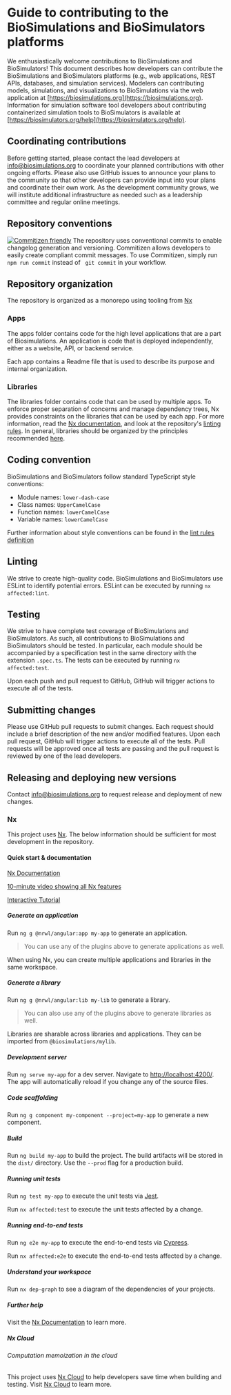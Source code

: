 # Guide to contributing to the BioSimulations and BioSimulators platforms

We enthusiastically welcome contributions to BioSimulations and BioSimulators! This document describes how developers can contribute the BioSimulations and BioSimulators platforms (e.g., web applications, REST APIs, databases, and simulation services). Modelers can contributing models, simulations, and visualizations to BioSimulations via the web application at [https://biosimulations.org](https://biosimulations.org). Information for simulation software tool developers about contributing containerized simulation tools to BioSimulators is available at [https://biosimulators.org/help](https://biosimulators.org/help).

## Coordinating contributions

Before getting started, please contact the lead developers at [info@biosimulations.org](mailto:info@biosimulations.org) to coordinate your planned contributions with other ongoing efforts. Please also use GitHub issues to announce your plans to the community so that other developers can provide input into your plans and coordinate their own work. As the development community grows, we will institute additional infrastructure as needed such as a leadership committee and regular online meetings.

## Repository conventions

[![Commitizen friendly](https://img.shields.io/badge/commitizen-friendly-brightgreen.svg)](http://commitizen.github.io/cz-cli/)
The repository uses conventional commits to enable changelog generation and versioning. Commitizen allows developers to easily create compliant commit messages. To use Commitizen, simply run `npm run commit` instead of ` git commit` in your workflow.

## Repository organization

The repository is organized as a monorepo using tooling from [Nx](https://nx.dev/angular/getting-started/why-nx)

### Apps

The apps folder contains code for the high level applications that are a part of Biosimulations. An application is code that is deployed independently, either as a website, API, or backend service.

Each app contains a Readme file that is used to describe its purpose and internal organization.

### Libraries

The libraries folder contains code that can be used by multiple apps. To enforce proper separation of concerns and manage dependency trees, Nx provides constraints on the libraries that can be used by each app. For more information, read the [Nx documentation](https://nx.dev/angular/workspace/structure/monorepo-tags), and look at the repository's [linting rules](/.eslintrc). In general, libraries should be organized by the principles recommended [here](https://nx.dev/angular/guides/monorepo-nx-enterprise).

## Coding convention

BioSimulations and BioSimulators follow standard TypeScript style conventions:

- Module names: `lower-dash-case`
- Class names: `UpperCamelCase`
- Function names: `lowerCamelCase`
- Variable names: `lowerCamelCase`

Further information about style conventions can be found in the [lint rules definition](/.eslintrc)

## Linting

We strive to create high-quality code. BioSimulations and BioSimulators use ESLint to identify potential errors. ESLint can be executed by running `nx affected:lint`.

## Testing

We strive to have complete test coverage of BioSimulations and BioSimulators. As such, all contributions to BioSimulations and BioSimulators should be tested. In particular, each module should be accompanied by a specification test in the same directory with the extension `.spec.ts`. The tests can be executed by running `nx affected:test`.

Upon each push and pull request to GitHub, GitHub will trigger actions to execute all of the tests.

## Submitting changes

Please use GitHub pull requests to submit changes. Each request should include a brief description of the new and/or modified features. Upon each pull request, GitHub will trigger actions to execute all of the tests. Pull requests will be approved once all tests are passing and the pull request is reviewed by one of the lead developers.

## Releasing and deploying new versions

Contact [info@biosimulations.org](mailto:info@biosimulations.org) to request release and deployment of new changes.

### Nx

This project uses [Nx](https://nx.dev). The below information should be sufficient for most development in the repository.

#### Quick start & documentation

[Nx Documentation](https://nx.dev/angular)

[10-minute video showing all Nx features](https://nx.dev/angular/getting-started/what-is-nx)

[Interactive Tutorial](https://nx.dev/angular/tutorial/01-create-application)

##### Generate an application

Run `ng g @nrwl/angular:app my-app` to generate an application.

> You can use any of the plugins above to generate applications as well.

When using Nx, you can create multiple applications and libraries in the same workspace.

##### Generate a library

Run `ng g @nrwl/angular:lib my-lib` to generate a library.

> You can also use any of the plugins above to generate libraries as well.

Libraries are sharable across libraries and applications. They can be imported from `@biosimulations/mylib`.

##### Development server

Run `ng serve my-app` for a dev server. Navigate to [http://localhost:4200/](http://localhost:4200/). The app will automatically reload if you change any of the source files.

##### Code scaffolding

Run `ng g component my-component --project=my-app` to generate a new component.

##### Build

Run `ng build my-app` to build the project. The build artifacts will be stored in the `dist/` directory. Use the `--prod` flag for a production build.

##### Running unit tests

Run `ng test my-app` to execute the unit tests via [Jest](https://jestjs.io).

Run `nx affected:test` to execute the unit tests affected by a change.

##### Running end-to-end tests

Run `ng e2e my-app` to execute the end-to-end tests via [Cypress](https://www.cypress.io).

Run `nx affected:e2e` to execute the end-to-end tests affected by a change.

##### Understand your workspace

Run `nx dep-graph` to see a diagram of the dependencies of your projects.

##### Further help

Visit the [Nx Documentation](https://nx.dev/angular) to learn more.

##### Nx Cloud

###### Computation memoization in the cloud

This project uses [Nx Cloud](https://nx.app/) to help developers save time when building and testing. Visit [Nx Cloud](https://nx.app/) to learn more.
